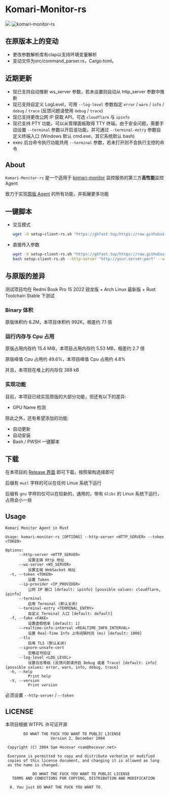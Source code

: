 # Komari-Monitor-rs

![](https://hitscounter.dev/api/hit?url=https%3A%2F%2Fgithub.com%2Frsbench%2Frsbench&label=&icon=github&color=%23160d27)
![komari-monitor-rs](https://socialify.git.ci/GenshinMinecraft/komari-monitor-rs/image?custom_description=Komari+%E7%AC%AC%E4%B8%89%E6%96%B9+Agent+%7C+%E9%AB%98%E6%80%A7%E8%83%BD&description=1&font=KoHo&forks=1&issues=1&language=1&name=1&owner=1&pattern=Floating+Cogs&pulls=1&stargazers=1&theme=Auto)

## 在原版本上的变动
- 更改参数解析库有clap以支持环境变量解析
- 变动文件为src/command_parser.rs，Cargo.toml。
## 近期更新

- 现已支持自动推断 ws_server 参数，若未设置则自动从 http_server 参数中推断
- 现已支持自定义 LogLevel，可用 `--log-level` 参数指定 `error` / `warn` / `info` / `debug` / `trace` (反馈问题请使用 `debug` / `trace`)
- 现已支持更改公网 IP 获取 API，可选 `cloudflare` 与 `ipinfo`
- 现已支持 PTY 功能，可以从管理面板取得 TTY 终端。由于安全问题，需要手动设置 `--terminal` 参数以开启该功能，并可通过 `--terminal-entry` 参数自定义终端入口 (Windows 默认 cmd.exe，其它系统默认 bash)
- exec 后台命令执行功能共用 `--terminal` 参数，若未打开则不会执行主控的命令

## About

`Komari-Monitor-rs` 是一个适用于 [komari-monitor](https://github.com/komari-monitor) 监控服务的第三方**高性能**监控
Agent

致力于实现[原版 Agent](https://github.com/komari-monitor/komari-agent) 的所有功能，并拓展更多功能

## 一键脚本

- 交互模式
  ```bash
  wget -O setup-client-rs.sh "https://ghfast.top/https://raw.githubusercontent.com/GenshinMinecraft/komari-monitor-rs/refs/heads/main/install.sh" && chmod +x setup-client-rs.sh && bash ./setup-client-rs.sh
  ```
- 直接传入参数
  ```bash
  wget -O setup-client-rs.sh "https://ghfast.top/https://raw.githubusercontent.com/GenshinMinecraft/komari-monitor-rs/refs/heads/main/install.sh" && chmod +x setup-client-rs.sh
  bash setup-client-rs.sh --http-server "http://your.server:port" --ws-server "ws://your.server:port" --token "your_token"
  ```

## 与原版的差异

测试项目均在 Redmi Book Pro 15 2022 锐龙版 + Arch Linux 最新版 + Rust Toolchain Stable 下测试

### Binary 体积

原版体积约 6.2M，本项目体积约 992K，相差约 7.1 倍

### 运行内存与 Cpu 占用

原版占用内存约 15.4 MiB，本项目占用内存约 5.53 MB，相差约 2.7 倍

原版峰值 Cpu 占用约 49.6%，本项目峰值 Cpu 占用约 4.8%

并且，本项目在堆上的内存仅 388 kB

### 实现功能

目前，本项目已经实现原版的大部分功能，但还有以下的差异:

- GPU Name 检测

除此之外，还有希望添加的功能:

- 自动更新
- 自动安装
- Bash / PWSH 一键脚本

## 下载

在本项目的 [Release 界面](https://github.com/GenshinMinecraft/komari-monitor-rs/releases/tag/latest) 即可下载，按照架构选择即可

后缀有 `musl` 字样的可以在任何 Linux 系统下运行

后缀有 `gnu` 字样的仅可以在较新的，通用的，带有 `Glibc` 的 Linux 系统下运行，占用会小一些

## Usage

```
Komari Monitor Agent in Rust

Usage: komari-monitor-rs [OPTIONS] --http-server <HTTP_SERVER> --token <TOKEN>

Options:
      --http-server <HTTP_SERVER>
          设置主端 Http 地址
      --ws-server <WS_SERVER>
          设置主端 WebSocket 地址
  -t, --token <TOKEN>
          设置 Token
      --ip-provider <IP_PROVIDER>
          公网 IP 接口 [default: ipinfo] [possible values: cloudflare, ipinfo]
      --terminal
          启用 Terminal (默认关闭)
      --terminal-entry <TERMINAL_ENTRY>
          自定义 Terminal 入口 [default: default]
  -f, --fake <FAKE>
          设置虚假倍率 [default: 1]
      --realtime-info-interval <REALTIME_INFO_INTERVAL>
          设置 Real-Time Info 上传间隔时间 (ms) [default: 1000]
      --tls
          启用 TLS (默认关闭)
      --ignore-unsafe-cert
          忽略证书验证
      --log-level <LOG_LEVEL>
          设置日志等级 (反馈问题请开启 Debug 或者 Trace) [default: info] [possible values: error, warn, info, debug, trace]
  -h, --help
          Print help
  -V, --version
          Print version
```

必须设置 `--http-server` / `--token`

## LICENSE

本项目根据 WTFPL 许可证开源

```
        DO WHAT THE FUCK YOU WANT TO PUBLIC LICENSE 
                    Version 2, December 2004 

 Copyright (C) 2004 Sam Hocevar <sam@hocevar.net> 

 Everyone is permitted to copy and distribute verbatim or modified 
 copies of this license document, and changing it is allowed as long 
 as the name is changed. 

            DO WHAT THE FUCK YOU WANT TO PUBLIC LICENSE 
   TERMS AND CONDITIONS FOR COPYING, DISTRIBUTION AND MODIFICATION 

  0. You just DO WHAT THE FUCK YOU WANT TO.
```
